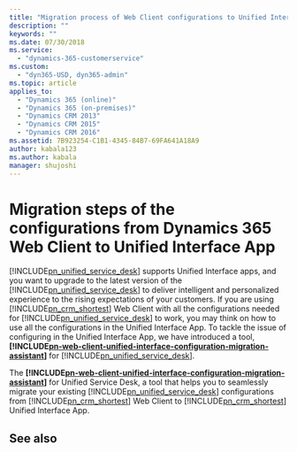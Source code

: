 ```yaml
---
title: "Migration process of Web Client configurations to Unified Interface App | MicrosoftDocs"
description: ""
keywords: ""
ms.date: 07/30/2018
ms.service:
  - "dynamics-365-customerservice"
ms.custom:
  - "dyn365-USD, dyn365-admin"
ms.topic: article
applies_to:
  - "Dynamics 365 (online)"
  - "Dynamics 365 (on-premises)"
  - "Dynamics CRM 2013"
  - "Dynamics CRM 2015"
  - "Dynamics CRM 2016"
ms.assetid: 7B923254-C1B1-4345-84B7-69FA641A18A9
author: kabala123
ms.author: kabala
manager: shujoshi
---
```


# Migration steps of the configurations from Dynamics 365 Web Client to Unified Interface App
  
[!INCLUDE[pn_unified_service_desk](../../includes/pn-unified-service-desk.md)] supports Unified Interface apps, and you want to upgrade to the latest version of the [!INCLUDE[pn_unified_service_desk](../../includes/pn-unified-service-desk.md)] to deliver intelligent and personalized experience to the rising expectations of your customers.
If you are using [!INCLUDE[pn_crm_shortest](../../includes/pn-crm-shortest.md)] Web Client with all the configurations needed for [!INCLUDE[pn_unified_service_desk](../../includes/pn-unified-service-desk.md)] to work, you may think on how to use all the configurations in the Unified Interface App. To tackle the issue of configuring in the Unified Interface App, we have introduced a tool, **[!INCLUDE[pn-web-client-unified-interface-configuration-migration-assistant](../../includes/pn-web-client-unified-interface-configuration-migration-assistant.md)]** for [!INCLUDE[pn_unified_service_desk](../../includes/pn-unified-service-desk.md)].

The **[!INCLUDE[pn-web-client-unified-interface-configuration-migration-assistant](../../includes/pn-web-client-unified-interface-configuration-migration-assistant.md)]** for Unified Service Desk, a tool that helps you to seamlessly migrate your existing [!INCLUDE[pn_unified_service_desk](../../includes/pn-unified-service-desk.md)] configurations from [!INCLUDE[pn_crm_shortest](../../includes/pn-crm-shortest.md)] Web Client to [!INCLUDE[pn_crm_shortest](../../includes/pn-crm-shortest.md)] Unified Interface App.

## See also

